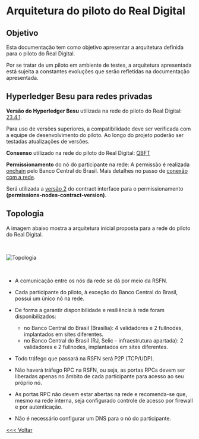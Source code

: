 # Arquitetura do piloto do Real Digital

## Objetivo

Esta documentação tem como objetivo apresentar a arquitetura definida para o piloto do Real Digital. 

Por se tratar de um piloto em ambiente de testes, a arquitetura apresentada está sujeita a constantes evoluções que serão refletidas na documentação apresentada.

## Hyperledger Besu para redes privadas

**Versão do Hyperledger Besu** utilizada na rede do piloto do Real Digital:
    [23.4.1](https://github.com/hyperledger/besu/releases/tag/23.4.1). 

Para uso de versões superiores, a compatibilidade deve ser verificada com a equipe de desenvolvimento do piloto. Ao longo do projeto poderão ser testadas atualizações de versões.

**Consenso** utilizado na rede do piloto do Real Digital:
    [QBFT](https://besu.hyperledger.org/private-networks/how-to/configure/consensus/qbft)

**Permissionamento** do nó do participante na rede:
    A permissão é realizada [onchain](https://besu.hyperledger.org/stable/private-networks/concepts/permissioning/onchain/#permissioning-contracts) pelo Banco Central do Brasil. Mais detalhes no passo de [conexão com a rede](ingresso.md).

Será utilizada a [versão 2](https://besu.hyperledger.org/stable/private-networks/how-to/use-permissioning/onchain/#specify-the-permissioning-contract-interface-version) do contract interface para o permissionamento **(permissions-nodes-contract-version)**.

## Topologia

A imagem abaixo mostra a arquitetura inicial proposta para a rede do piloto do Real Digital.

&nbsp;

![Topologia](topologia.png "Arquitetura do piloto da rede do real digital")

&nbsp;

- A comunicação entre os nós da rede se dá por meio da RSFN. 

- Cada participante do piloto, à exceção do Banco Central do Brasil, possui um único nó na rede.

- De forma a garantir disponibilidade e resiliência à rede foram disponibilizados:
  - no Banco Central do Brasil (Brasília): 4 validadores e 2 fullnodes, implantados em sites diferentes.
  - no Banco Central do Brasil (RJ, Selic - infraestrutura apartada): 2 validadores e 2 fullnodes, implantados em sites diferentes.

- Todo tráfego que passará na RSFN será P2P (TCP/UDP).

- Não haverá tráfego RPC na RSFN, ou seja, as portas RPCs devem ser liberadas apenas no âmbito de cada participante para acesso ao seu próprio nó.

- As portas RPC não devem estar abertas na rede e recomenda-se que, mesmo na rede interna, seja configurado controle de acesso por firewall e por autenticação.

- Não é necessário configurar um DNS para o nó do participante.

[<<< Voltar](README.md)
